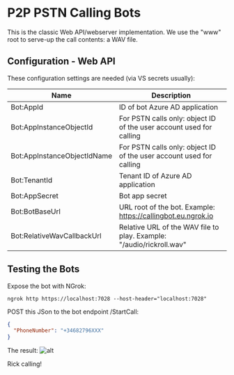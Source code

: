 # P2P PSTN Calling Bots
This is the classic Web API/webserver implementation. We use the "www" root to serve-up the call contents: a WAV file.

## Configuration - Web API
These configuration settings are needed (via VS secrets usually):

Name | Description
--------------- | -----------
Bot:AppId | ID of bot Azure AD application
Bot:AppInstanceObjectId | For PSTN calls only: object ID of the user account used for calling
Bot:AppInstanceObjectIdName | For PSTN calls only: object ID of the user account used for calling
Bot:TenantId | Tenant ID of Azure AD application
Bot:AppSecret | Bot app secret
Bot:BotBaseUrl | URL root of the bot. Example: https://callingbot.eu.ngrok.io
Bot:RelativeWavCallbackUrl | Relative URL of the WAV file to play. Example: "/audio/rickroll.wav" 

## Testing the Bots
Expose the bot with NGrok:
```
ngrok http https://localhost:7028 --host-header="localhost:7028"
```
POST this JSon to the bot endpoint /StartCall:
```json
{
  "PhoneNumber": "+34682796XXX"
}
```


The result:
![alt](../../../../imgs/calling.jpg)

Rick calling!
